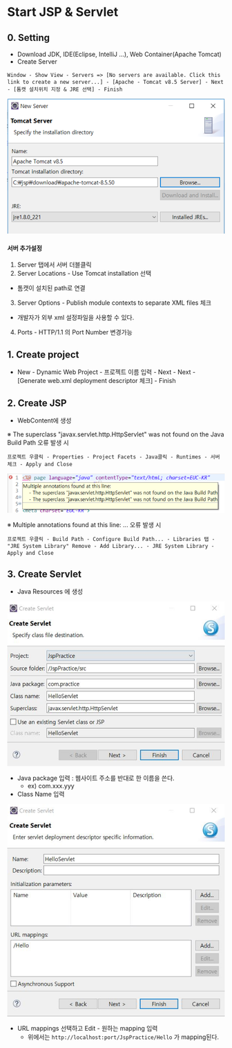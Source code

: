 ﻿# Start JSP & Servlet

## 0. Setting
- Download JDK, IDE(Eclipse, IntelliJ ...), Web Container(Apache Tomcat)
- Create Server
```
Window - Show View - Servers => [No servers are available. Click this link to create a new server...] - [Apache - Tomcat v8.5 Server] - Next - [톰캣 설치위치 지정 & JRE 선택] - Finish
```
![newServer](./img/new_tomcat_server.png)

#### 서버 추가설정
1. Server 탭에서 서버 더블클릭
2. Server Locations - Use Tomcat installation 선택
- 톰캣이 설치된 path로 연결
3. Server Options - Publish module contexts to separate XML files 체크
- 개발자가 외부 xml 설정파일을 사용할 수 있다.
4. Ports - HTTP/1.1 의 Port Number 변경가능

## 1. Create project
- New - Dynamic Web Project - 프로젝트 이름 입력 - Next - Next - [Generate web.xml deployment descriptor 체크] - Finish 

## 2. Create JSP
- WebContent에 생성

※ The superclass "javax.servlet.http.HttpServlet" was not found on the Java Build Path 오류 발생 시
```
프로젝트 우클릭 - Properties - Project Facets - Java클릭 - Runtimes - 서버 체크 - Apply and Close
```

![jspError](./img/jsp_error.png)

※ Multiple annotations found at this line: ... 오류 발생 시
```
프로젝트 우클릭 - Build Path - Configure Build Path... - Libraries 탭 - "JRE System Library" Remove - Add Library... - JRE System Library - Apply and Close
```

## 3. Create Servlet
- Java Resources 에 생성

![createServlet_1](./img/create_servlet_1.JPG)

- Java package 입력 : 웹사이트 주소를 반대로 한 이름을 쓴다.
	- ex) com.xxx.yyy
- Class Name 입력

![createServlet_2](./img/create_servlet_2.JPG)

- URL mappings 선택하고 Edit - 원하는 mapping 입력
	- 위에서는 `http://localhost:port/JspPractice/Hello` 가 mapping된다.